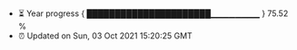 - ⏳ Year progress { ██████████████████████▁▁▁▁▁▁▁▁ } 75.52 %
- ⏰ Updated on Sun, 03 Oct 2021 15:20:25 GMT

